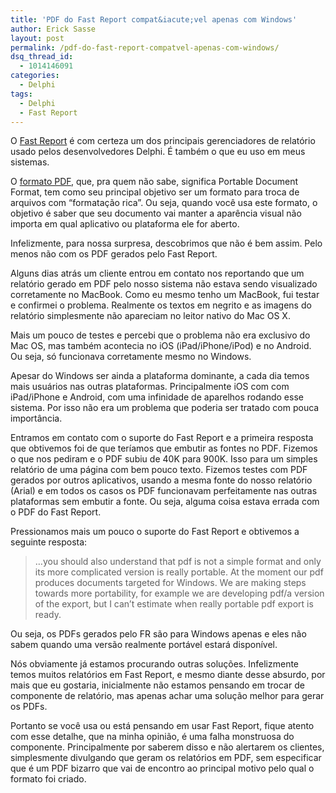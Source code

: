 ```yaml
---
title: 'PDF do Fast Report compat&iacute;vel apenas com Windows'
author: Erick Sasse
layout: post
permalink: /pdf-do-fast-report-compatvel-apenas-com-windows/
dsq_thread_id:
  - 1014146091
categories:
  - Delphi
tags:
  - Delphi
  - Fast Report
---
```

O [Fast Report][1] é com certeza um dos principais gerenciadores de relatório usado pelos desenvolvedores Delphi. É também o que eu uso em meus sistemas.

O [formato PDF][2], que, pra quem não sabe, significa Portable Document Format, tem como seu principal objetivo ser um formato para troca de arquivos com “formatação rica”. Ou seja, quando você usa este formato, o objetivo é saber que seu documento vai manter a aparência visual não importa em qual aplicativo ou plataforma ele for aberto.

Infelizmente, para nossa surpresa, descobrimos que não é bem assim. Pelo menos não com os PDF gerados pelo Fast Report.

Alguns dias atrás um cliente entrou em contato nos reportando que um relatório gerado em PDF pelo nosso sistema não estava sendo visualizado corretamente no MacBook. Como eu mesmo tenho um MacBook, fui testar e confirmei o problema. Realmente os textos em negrito e as imagens do relatório simplesmente não apareciam no leitor nativo do Mac OS X. 

Mais um pouco de testes e percebi que o problema não era exclusivo do Mac OS, mas também acontecia no iOS (iPad/iPhone/iPod) e no Android. Ou seja, só funcionava corretamente mesmo no Windows.

Apesar do Windows ser ainda a plataforma dominante, a cada dia temos mais usuários nas outras plataformas. Principalmente iOS com com iPad/iPhone e Android, com uma infinidade de aparelhos rodando esse sistema. Por isso não era um problema que poderia ser tratado com pouca importância.

Entramos em contato com o suporte do Fast Report e a primeira resposta que obtivemos foi de que teríamos que embutir as fontes no PDF. Fizemos o que nos pediram e o PDF subiu de 40K para 900K. Isso para um simples relatório de uma página com bem pouco texto. Fizemos testes com PDF gerados por outros aplicativos, usando a mesma fonte do nosso relatório (Arial) e em todos os casos os PDF funcionavam perfeitamente nas outras plataformas sem embutir a fonte. Ou seja, alguma coisa estava errada com o PDF do Fast Report.

Pressionamos mais um pouco o suporte do Fast Report e obtivemos a seguinte resposta:

> …you should also understand that pdf is not a simple format and only its more complicated version is really portable. At the moment our pdf produces documents targeted for Windows. We are making steps towards more portability, for example we are developing pdf/a version of the export, but I can&#8217;t estimate when really portable pdf export is ready.

Ou seja, os PDFs gerados pelo FR são para Windows apenas e eles não sabem quando uma versão realmente portável estará disponível.

Nós obviamente já estamos procurando outras soluções. Infelizmente temos muitos relatórios em Fast Report, e mesmo diante desse absurdo, por mais que eu gostaria, inicialmente não estamos pensando em trocar de componente de relatório, mas apenas achar uma solução melhor para gerar os PDFs.

Portanto se você usa ou está pensando em usar Fast Report, fique atento com esse detalhe, que na minha opinião, é uma falha monstruosa do componente. Principalmente por saberem disso e não alertarem os clientes, simplesmente divulgando que geram os relatórios em PDF, sem especificar que é um PDF bizarro que vai de encontro ao principal motivo pelo qual o formato foi criado.

 [1]: http://www.fast-report.com
 [2]: http://www.adobe.com/br/products/acrobat/adobepdf.html
